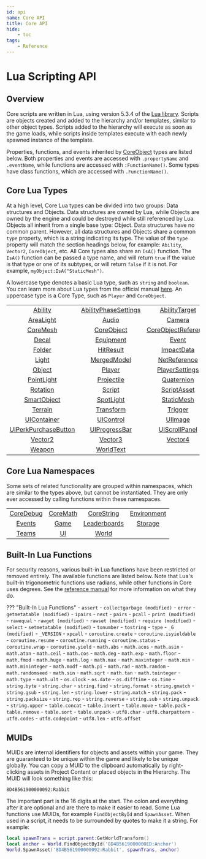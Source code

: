 ```yaml
---
id: api
name: Core API
title: Core API
hide:
    - toc
tags:
    - Reference
---
```


<style>
  .md-nav--primary .md-nav__link[for=__toc] ~ .md-nav {
    display: none;
  }
</style>

# Lua Scripting API

## Overview

Core scripts are written in Lua, using version 5.3.4 of the [Lua library](https://www.lua.org/manual/5.3/). Scripts are objects created and added to the hierarchy and/or templates, similar to other object types. Scripts added to the hierarchy will execute as soon as the game loads, while scripts inside templates execute with each newly spawned instance of the template.

Properties, functions, and events inherited by [CoreObject](#coreobject) types are listed below. Both properties and events are accessed with `.propertyName` and `.eventName`, while functions are accessed with `:FunctionName()`. Some types have class functions, which are accessed with `.FunctionName()`.

## Core Lua Types

At a high level, Core Lua types can be divided into two groups: Data structures and Objects. Data structures are owned by Lua, while Objects are owned by the engine and could be destroyed while still referenced by Lua. Objects all inherit from a single base type: Object. Data structures have no common parent. However, all data structures and Objects share a common `type` property, which is a string indicating its type. The value of the `type` property will match the section headings below, for example: `Ability`, `Vector2`, `CoreObject`, etc. All Core types also share an `IsA()` function. The `IsA()` function can be passed a type name, and will return `true` if the value is that type or one of its subtypes, or will return `false` if it is not. For example, `myObject:IsA("StaticMesh")`.

A lowercase type denotes a basic Lua type, such as `string` and `boolean`. You can learn more about Lua types from the official manual [here](https://www.lua.org/manual/5.3/manual.html#2.1). An uppercase type is a Core Type, such as `Player` and `CoreObject`.

|   |   |   |   |
|:-:|:-:|:-:|:-:|
| [Ability](ability.md) | [AbilityPhaseSettings](abilityphasesettings.md) | [AbilityTarget](abilitytarget.md) | [AnimatedMesh](animatedmesh.md) |
| [AreaLight](arealight.md) | [Audio](audio.md) | [Camera](camera.md) | [Color](color.md) |
| [CoreMesh](coremesh.md) | [CoreObject](coreobject.md) | [CoreObjectReference](coreobjectreference.md) | [Damage](damage.md) |
| [Decal](decal.md) | [Equipment](equipment.md) | [Event](event.md) | [EventListener](eventlistener.md) |
| [Folder](folder.md) | [HitResult](hitresult.md) | [ImpactData](impactdata.md) | [LeaderboardEntry](leaderboardentry.md) |
| [Light](light.md) | [MergedModel](mergedmodel.md) | [NetReference](netreference.md) | [NetworkContext](networkcontext.md) |
| [Object](object.md) | [Player](player.md) | [PlayerSettings](playersettings.md) | [PlayerStart](playerstart.md) |
| [PointLight](pointlight.md) | [Projectile](projectile.md) | [Quaternion](quaternion.md) | [RandomStream](randomstream.md) |
| [Rotation](rotation.md) | [Script](script.md) | [ScriptAsset](scriptasset.md) | [SmartAudio](smartaudio.md) |
| [SmartObject](smartobject.md) | [SpotLight](spotlight.md) | [StaticMesh](staticmesh.md) | [Task](task.md) |
| [Terrain](terrain.md) | [Transform](transform.md) | [Trigger](trigger.md) | [UIButton](uibutton.md) |
| [UIContainer](uicontainer.md) | [UIControl](uicontrol.md) | [UIImage](uiimage.md) | [UIPanel](uipanel.md) |
| [UIPerkPurchaseButton](uiperkpurchasebutton.md) | [UIProgressBar](uiprogressbar.md) | [UIScrollPanel](uiscrollpanel.md) | [UIText](uitext.md) |
| [Vector2](vector2.md) | [Vector3](vector3.md) | [Vector4](vector4.md) | [Vfx](vfx.md) |
| [Weapon](weapon.md) | [WorldText](worldtext.md) | | |

## Core Lua Namespaces

Some sets of related functionality are grouped within namespaces, which are similar to the types above, but cannot be instantiated. They are only ever accessed by calling functions within these namespaces.

|   |   |   |   |
|:-:|:-:|:-:|:-:|
| [CoreDebug](coredebug.md) | [CoreMath](coremath.md) | [CoreString](corestring.md) | [Environment](environment.md) |
| [Events](events.md) | [Game](game.md) | [Leaderboards](leaderboards.md) | [Storage](storage.md) |
| [Teams](teams.md) | [UI](ui.md) | [World](world.md) | |

## Built-In Lua Functions

For security reasons, various built-in Lua functions have been restricted or removed entirely. The available functions are listed below. Note that Lua's built-in trigonometric functions use radians, while other functions in Core uses degrees. See the [reference manual](https://www.lua.org/manual/5.3/manual.html#6) for more information on what they do.

??? "Built-In Lua Functions"
    - `assert`
    - `collectgarbage (modified)`
    - `error`
    - `getmetatable (modified)`
    - `ipairs`
    - `next`
    - `pairs`
    - `pcall`
    - `print (modified)`
    - `rawequal`
    - `rawget (modified)`
    - `rawset (modified)`
    - `require (modified)`
    - `select`
    - `setmetatable (modified)`
    - `tonumber`
    - `tostring`
    - `type`
    - `_G (modified)`
    - `_VERSION`
    - `xpcall`
    - `coroutine.create`
    - `coroutine.isyieldable`
    - `coroutine.resume`
    - `coroutine.running`
    - `coroutine.status`
    - `coroutine.wrap`
    - `coroutine.yield`
    - `math.abs`
    - `math.acos`
    - `math.asin`
    - `math.atan`
    - `math.ceil`
    - `math.cos`
    - `math.deg`
    - `math.exp`
    - `math.floor`
    - `math.fmod`
    - `math.huge`
    - `math.log`
    - `math.max`
    - `math.maxinteger`
    - `math.min`
    - `math.mininteger`
    - `math.modf`
    - `math.pi`
    - `math.rad`
    - `math.random`
    - `math.randomseed`
    - `math.sin`
    - `math.sqrt`
    - `math.tan`
    - `math.tointeger`
    - `math.type`
    - `math.ult`
    - `os.clock`
    - `os.date`
    - `os.difftime`
    - `os.time`
    - `string.byte`
    - `string.char`
    - `string.find`
    - `string.format`
    - `string.gmatch`
    - `string.gsub`
    - `string.len`
    - `string.lower`
    - `string.match`
    - `string.pack`
    - `string.packsize`
    - `string.rep`
    - `string.reverse`
    - `string.sub`
    - `string.unpack`
    - `string.upper`
    - `table.concat`
    - `table.insert`
    - `table.move`
    - `table.pack`
    - `table.remove`
    - `table.sort`
    - `table.unpack`
    - `utf8.char`
    - `utf8.charpattern`
    - `utf8.codes`
    - `utf8.codepoint`
    - `utf8.len`
    - `utf8.offset`

## MUIDs

MUIDs are internal identifiers for objects and assets within your game. They are guaranteed to be unique within the game and likely to be unique globally. You can copy a MUID to the clipboard automatically by right-clicking assets in Project Content or placed objects in the Hierarchy. The MUID will look something like this:

`8D4B561900000092:Rabbit`

The important part is the 16 digits at the start. The colon and everything after it are optional and are there to make it easier to read. Some Lua functions use MUIDs, for example `FindObjectById` and `SpawnAsset`. When used in a script, it needs to be surrounded by quotes to make it a string. For example:

```lua
local spawnTrans = script.parent:GetWorldTransform()
local anchor = World.FindObjectById('8D4B5619000000ED:Anchor')
World.SpawnAsset('8D4B561900000092:Rabbit', spawnTrans, anchor)
```
